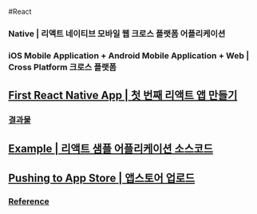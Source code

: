 #React 

### Native | 리액트 네이티브 모바일 웹 크로스 플랫폼 어플리케이션
### iOS Mobile Application + Android Mobile Application + Web | Cross Platform 크로스 플랫폼

## [First React Native App | 첫 번째 리액트 앱 만들기](https://github.com/facebook/react-native?tab=readme-ov-file#-building-your-first-react-native-app)
### [결과물](https://github.com/facebook/react-native?tab=readme-ov-file#-building-your-first-react-native-app)

## [Example | 리액트 샘플 어플리케이션 소스코드](https://github.com/dscoool/React-Native-Apps)

## [Pushing to App Store | 앱스토어 업로드](https://reactnative.dev/docs/publishing-to-app-store)


### [Reference](https://github.com/facebook/react-native?tab=readme-ov-file#-building-your-first-react-native-app)
